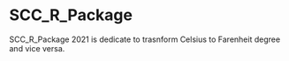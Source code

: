 # SCC_R_Package
SCC_R_Package 2021 is dedicate to trasnform Celsius to Farenheit degree and vice versa.
